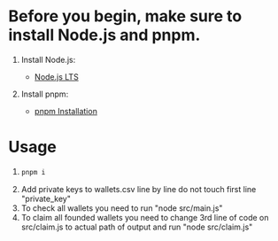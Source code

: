 # Before you begin, make sure to install Node.js and pnpm.

1. Install Node.js:
   - [Node.js LTS](https://nodejs.org/en)

2. Install pnpm:
   - [pnpm Installation](https://pnpm.io/installation)

# Usage

1. ```bash
   pnpm i
2. Add private keys to wallets.csv line by line do not touch first line "private_key"
3. To check all wallets you need to run "node src/main.js"
4. To claim all founded wallets you need to change 3rd line of code on src/claim.js to actual path of output and run "node src/claim.js"
